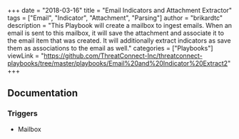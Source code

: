 +++
date = "2018-03-16"
title = "Email Indicators and Attachment Extractor"
tags = ["Email", "Indicator", "Attachment", "Parsing"]
author = "brikardtc"
description = "This Playbook will create a mailbox to ingest emails. When an email is sent to this mailbox, it will save the attachment and associate it to the email item that was created. It will additionally extract indicators as save them as associations to the email as well."
categories = ["Playbooks"]
viewLink = "https://github.com/ThreatConnect-Inc/threatconnect-playbooks/tree/master/playbooks/Email%20and%20Indicator%20Extract2"
+++

## Documentation

### Triggers

- Mailbox
